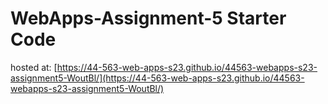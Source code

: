 # WebApps-Assignment-5 Starter Code

hosted at: [https://44-563-web-apps-s23.github.io/44563-webapps-s23-assignment5-WoutBl/](https://44-563-web-apps-s23.github.io/44563-webapps-s23-assignment5-WoutBl/)
